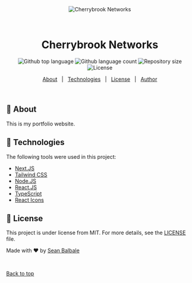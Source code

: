 <div align="center" id="top"> 
  <img src="./.github/app.gif" alt="Cherrybrook Networks" />

  &#xa0;

  <!-- <a href="https://cherrybrooknetworks.netlify.app">Demo</a> -->
</div>

<h1 align="center">Cherrybrook Networks</h1>

<p align="center">
  <img alt="Github top language" src="https://img.shields.io/github/languages/top/sbalbale/cherrybrook-networks?color=56BEB8">

  <img alt="Github language count" src="https://img.shields.io/github/languages/count/sbalbale/cherrybrook-networks?color=56BEB8">

  <img alt="Repository size" src="https://img.shields.io/github/repo-size/sbalbale/cherrybrook-networks?color=56BEB8">

  <img alt="License" src="https://img.shields.io/github/license/sbalbale/cherrybrook-networks">

  <!-- <img alt="Github issues" src="https://img.shields.io/github/issues/sbalbale/cherrybrook-networks?color=56BEB8" /> -->

  <!-- <img alt="Github forks" src="https://img.shields.io/github/forks/sbalbale/cherrybrook-networks?color=56BEB8" /> -->

  <!-- <img alt="Github stars" src="https://img.shields.io/github/stars/sbalbale/cherrybrook-networks?color=56BEB8" /> -->
</p>

<!-- Status -->

<!-- <h4 align="center"> 
<<<<<<< HEAD
	🚧  Cherrybrook Networks 🚀 Under construction...  🚧
</h4> 
=======
	🚧  cherrybrook-networks 🚀 Under construction...  🚧
</h4> -->


<p align="center">
  <a href="#dart-about">About</a> &#xa0; | &#xa0; 
  <a href="#rocket-technologies">Technologies</a> &#xa0; | &#xa0;
  <a href="#memo-license">License</a> &#xa0; | &#xa0;
  <a href="https://github.com/sbalbale" target="_blank">Author</a>
</p>

<br>

## :dart: About ##

This is my portfolio website.

## :rocket: Technologies ##

The following tools were used in this project:

- [Next.JS](https://nextjs.org/)
- [Tailwind CSS](https://tailwindcss.com/)
- [Node.JS](https://nodejs.org/)
- [React.JS](https://reactjs.org/)
- [TypeScript](https://www.typescriptlang.org/)
- [React Icons](https://react-icons.github.io/react-icons)

## :memo: License ##

This project is under license from MIT. For more details, see the [LICENSE](LICENSE.md) file.


Made with :heart: by <a href="https://github.com/sbalbale" target="_blank">Sean Balbale</a>

&#xa0;

<a href="#top">Back to top</a>
